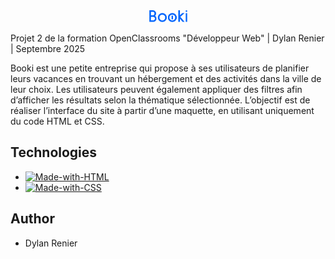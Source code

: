 <div align="center">
  <a href="https://github.com/dylan8099/OC-Projet-2">
    <img src="images/logo/Booki.png" alt="Logo" width="61" height="19">
  </a>
</div>

Projet 2 de la formation OpenClassrooms "Développeur Web" | Dylan Renier | Septembre 2025

Booki est une petite entreprise qui propose à ses utilisateurs de planifier leurs vacances en trouvant un hébergement et des activités dans la ville de leur choix. Les utilisateurs peuvent également appliquer des filtres afin d’afficher les résultats selon la thématique sélectionnée. L’objectif est de réaliser l’interface du site à partir d’une maquette, en utilisant uniquement du code HTML et CSS.

## Technologies

- [![Made-with-HTML](https://img.shields.io/badge/Made%20with-HTML-e34c26)](https://developer.mozilla.org/fr/docs/Web/HTML)
- [![Made-with-CSS](https://img.shields.io/badge/Made%20with-CSS-563d7c)](https://developer.mozilla.org/fr/docs/Web/CSS)

## Author

- Dylan Renier
